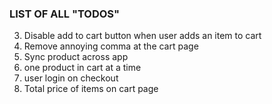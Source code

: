 ### LIST OF ALL "TODOS"

3. Disable add to cart button when user adds an item to cart
4. Remove annoying comma at the cart page
5. Sync product across app
6. one product in cart at a time
7. user login on checkout
8. Total price of items on cart page
